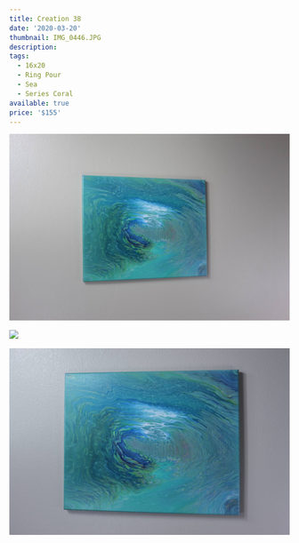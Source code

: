 ```yaml
---
title: Creation 38
date: '2020-03-20'
thumbnail: IMG_0446.JPG
description: 
tags:
  - 16x20
  - Ring Pour
  - Sea
  - Series Coral
available: true
price: '$155'
---
```


![](IMG_0448.JPG)

![](IMG_0445.JPG)

![](IMG_0450.JPG)

